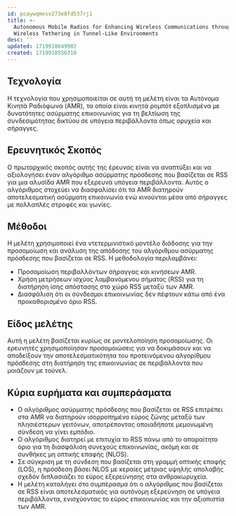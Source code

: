 ```yaml
---
id: pcaywqmesv273e8fd537rj1
title: >-
  Autonomous Mobile Radios for Enhancing Wireless Communications through
  Wireless Tethering in Tunnel-Like Environments
desc: ''
updated: 1719918649902
created: 1719918556310
---
```


## Τεχνολογία
Η τεχνολογία που χρησιμοποιείται σε αυτή τη μελέτη είναι τα Αυτόνομα Κινητά Ραδιόφωνα (AMR), τα οποία είναι κινητά ρομπότ εξοπλισμένα με δυνατότητες ασύρματης επικοινωνίας για τη βελτίωση της συνδεσιμότητας δικτύου σε υπόγεια περιβάλλοντα όπως ορυχεία και σήραγγες.

## Ερευνητικός Σκοπός
Ο πρωταρχικός σκοπός αυτής της έρευνας είναι να αναπτύξει και να αξιολογήσει έναν αλγόριθμο ασύρματης πρόσδεσης που βασίζεται σε RSS για μια αλυσίδα AMR που εξερευνά υπόγεια περιβάλλοντα. Αυτός ο αλγόριθμος στοχεύει να διασφαλίσει ότι τα AMR διατηρούν αποτελεσματική ασύρματη επικοινωνία ενώ κινούνται μέσα από σήραγγες με πολλαπλές στροφές και γωνίες.

## Μέθοδοι
Η μελέτη χρησιμοποιεί ένα ντετερμινιστικό μοντέλο διάδοσης για την προσομοίωση και ανάλυση της απόδοσης του αλγόριθμου ασύρματης πρόσδεσης που βασίζεται σε RSS. Η μεθοδολογία περιλαμβάνει:
- Προσομοίωση περιβαλλόντων σήραγγας και κινήσεων AMR.
- Χρήση μετρήσεων ισχύος λαμβανόμενου σήματος (RSS) για τη διατήρηση ίσης απόστασης στο χώρο RSS μεταξύ των AMR.
- Διασφάλιση ότι οι σύνδεσμοι επικοινωνίας δεν πέφτουν κάτω από ένα προκαθορισμένο όριο RSS.

## Είδος μελέτης
Αυτή η μελέτη βασίζεται κυρίως σε μοντελοποίηση προσομοίωσης. Οι ερευνητές χρησιμοποίησαν προσομοιώσεις για να δοκιμάσουν και να αποδείξουν την αποτελεσματικότητα του προτεινόμενου αλγορίθμου πρόσδεσης στη διατήρηση της επικοινωνίας σε περιβάλλοντα που μοιάζουν με τούνελ.

## Κύρια ευρήματα και συμπεράσματα
- Ο αλγόριθμος ασύρματης πρόσδεσης που βασίζεται σε RSS επιτρέπει στα AMR να διατηρούν ισορροπημένο εύρος ζώνης μεταξύ των πλησιέστερων γειτόνων, αποτρέποντας οποιαδήποτε μεμονωμένη σύνδεση να γίνει εμπόδιο.
- Ο αλγόριθμος διατηρεί με επιτυχία το RSS πάνω από το απαραίτητο όριο για τη διασφάλιση συνεχούς επικοινωνίας, ακόμη και σε συνθήκες μη οπτικής επαφής (NLOS).
- Σε σύγκριση με τη σύνδεση που βασίζεται στη γραμμή οπτικής επαφής (LOS), η πρόσδεση βάσει NLOS με κεραίες μέτριας υψηλής απολαβής σχεδόν διπλασιάζει το εύρος εξερεύνησης στα ανθρακωρυχεία.
- Η μελέτη καταλήγει στο συμπέρασμα ότι ο αλγόριθμος που βασίζεται σε RSS είναι αποτελεσματικός για αυτόνομη εξερεύνηση σε υπόγεια περιβάλλοντα, ενισχύοντας το εύρος επικοινωνίας και την αξιοπιστία των AMR.